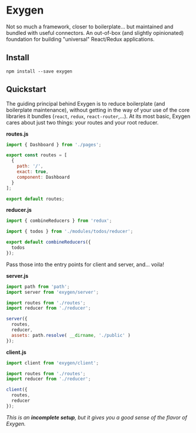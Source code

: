 # Exygen
Not so much a framework, closer to boilerplate... but maintained and bundled with useful connectors. An out-of-box (and slightly opinionated) foundation for building "universal" React/Redux applications.

## Install

```shell
npm install --save exygen
```

## Quickstart
The guiding principal behind Exygen is to reduce boilerplate (and boilerplate maintenance), without getting in the way of your use of the core libraries it bundles (`react`, `redux`, `react-router`,...). At its most basic, Exygen cares about just two things: your routes and your root reducer.

**routes.js**
```js
import { Dashboard } from './pages';

export const routes = [
  {
    path: '/',
    exact: true,
    component: Dashboard
  }
];

export default routes;

```

**reducer.js**
```js
import { combineReducers } from 'redux';

import { todos } from './modules/todos/reducer';

export default combineReducers({
  todos
});

```

Pass those into the entry points for client and server, and... voila!

**server.js**
```js
import path from 'path';
import server from 'exygen/server';

import routes from './routes';
import reducer from './reducer';

server({
  routes,
  reducer,
  assets: path.resolve( __dirname, './public' )
});
```

**client.js**
```js
import client from 'exygen/client';

import routes from './routes';
import reducer from './reducer';

client({
  routes,
  reducer
});

```

_This is an **incomplete setup**, but it gives you a good sense of the flavor of Exygen._
